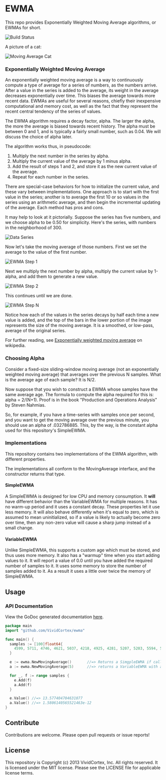 # EWMA

This repo provides Exponentially Weighted Moving Average algorithms, or EWMAs for short.

![Build Status](https://circleci.com/gh/VividCortex/moving_average.png?circle-token=1459fa37f9ca0e50cef05d1963146d96d47ea523)

A picture of a cat:

![Moving Average Cat](http://f.cl.ly/items/1z3T2C2S2c1K2Z2Q3j05/Image%202013.07.05%2018%3A36%3A23.jpeg)

### Exponentially Weighted Moving Average

An exponentially weighted moving average is a way to continuously compute a type of
average for a series of numbers, as the numbers arrive. After a value in the series is
added to the average, its weight in the average decreases exponentially over time. This
biases the average towards more recent data. EWMAs are useful for several reasons, chiefly
their inexpensive computational and memory cost, as well as the fact that they represent
the recent central tendency of the series of values.

The EWMA algorithm requires a decay factor, alpha. The larger the alpha, the more the average
is biased towards recent history. The alpha must be between 0 and 1, and is typically
a fairly small number, such as 0.04. We will discuss the choice of alpha later.

The algorithm works thus, in pseudocode:

1. Multiply the next number in the series by alpha.
2. Multiply the current value of the average by 1 minus alpha.
3. Add the result of steps 1 and 2, and store it as the new current value of the average.
4. Repeat for each number in the series.

There are special-case behaviors for how to initialize the current value, and these vary
between implementations. One approach is to start with the first value in the series;
another is to average the first 10 or so values in the series using an arithmetic average,
and then begin the incremental updating of the average. Each method has pros and cons.

It may help to look at it pictorially. Suppose the series has five numbers, and we choose
alpha to be 0.50 for simplicity. Here's the series, with numbers in the neighborhood of 300.

![Data Series](http://f.cl.ly/items/2W0I230b3b1B3p3o181O/data%20series.png)

Now let's take the moving average of those numbers. First we set the average to the value
of the first number.

![EWMA Step 1](http://f.cl.ly/items/003E0i1T1H2t373n3L3g/ewma-1.png)

Next we multiply the next number by alpha, multiply the current value by 1-alpha, and add
them to generate a new value.

![EWMA Step 2](http://f.cl.ly/items/2W2Z0b3J18122y1F3F2u/ewma-2.png)

This continues until we are done.

![EWMA Step N](http://f.cl.ly/items/0R3Y2V2o1t2Q1B082L3c/ewma.png)

Notice how each of the values in the series decays by half each time a new value
is added, and the top of the bars in the lower portion of the image represents the
size of the moving average. It is a smoothed, or low-pass, average of the original
series.

For further reading, see [Exponentially weighted moving average](http://en.wikipedia.org/wiki/Moving_average#Exponential_moving_average) on wikipedia.

### Choosing Alpha

Consider a fixed-size sliding-window moving average (not an exponentially weighted moving average)
that averages over the previous N samples. What is the average age of each sample? It is N/2.

Now suppose that you wish to construct a EWMA whose samples have the same average age. The formula
to compute the alpha required for this is: alpha = 2/(N+1). Proof is in the book
"Production and Operations Analysis" by Steven Nahmias.

So, for example, if you have a time-series with samples once per second, and you want to get the
moving average over the previous minute, you should use an alpha of .032786885. This, by the way,
is the constant alpha used for this repository's SimpleEWMA.

### Implementations

This repository contains two implementations of the EWMA algorithm, with different properties.

The implementations all conform to the MovingAverage interface, and the constructor returns
that type.

#### SimpleEWMA

A SimpleEWMA is designed for low CPU and memory consumption. It **will** have different behavior than the VariableEWMA
for multiple reasons. It has no warm-up period and it uses a constant
decay.  These properties let it use less memory.  It will also behave
differently when it's equal to zero, which is assumed to mean
uninitialized, so if a value is likely to actually become zero over time,
then any non-zero value will cause a sharp jump instead of a small change.

#### VariableEWMA

Unlike SimpleEWMA, this supports a custom age which must be stored, and thus uses more memory.
It also has a "warmup" time when you start adding values to it. It will report a value of 0.0
until you have added the required number of samples to it. It uses some memory to store the
number of samples added to it. As a result it uses a little over twice the memory of SimpleEWMA.

## Usage

### API Documentation

View the GoDoc generated documentation [here](http://godoc.org/github.com/VividCortex/ewma).

```go
package main
import "github.com/VividCortex/ewma"

func main() {
  samples := [100]float64{
    4599, 5711, 4746, 4621, 5037, 4218, 4925, 4281, 5207, 5203, 5594, 5149,
  }

  e := ewma.NewMovingAverage()       //=> Returns a SimgpleEWMA if called without params
  a := ewma.NewMovingAverage(5)      //=> returns a VariableEWMA with a decay of 2 / (5 + 1)

  for _, f := range samples {
    e.Add(f)
    a.Add(f)
  }

  e.Value() //=> 13.577404704631077
  a.Value() //=> 1.5806140565521463e-12
}
```

## Contribute

Contributions are welcome. Please open pull requests or issue reports!


## License

This repository is Copyright (c) 2013 VividCortex, Inc. All rights reserved.
It is licensed under the MIT license. Please see the LICENSE file for applicable license terms.
